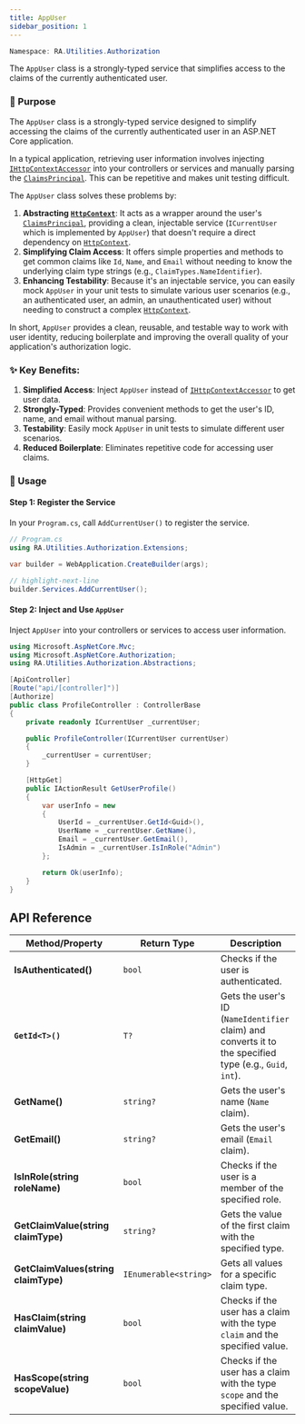```yaml
---
title: AppUser
sidebar_position: 1
---
```


```powershell
Namespace: RA.Utilities.Authorization
```

The `AppUser` class is a strongly-typed service that simplifies access to the claims of the currently authenticated user.

### 🎯 Purpose

The `AppUser` class is a strongly-typed service designed to simplify accessing the claims of the currently authenticated user in an ASP.NET Core application.

In a typical application, retrieving user information involves injecting [`IHttpContextAccessor`](https://learn.microsoft.com/en-us/dotnet/api/microsoft.aspnetcore.http.ihttpcontextaccessor) into your controllers or services and manually parsing the [`ClaimsPrincipal`](https://learn.microsoft.com/en-us/dotnet/api/system.security.claims.claimsprincipal).
This can be repetitive and makes unit testing difficult.

The `AppUser` class solves these problems by:

1. **Abstracting [`HttpContext`](https://learn.microsoft.com/en-us/dotnet/api/microsoft.aspnetcore.http.httpcontext)**: It acts as a wrapper around the user's [`ClaimsPrincipal`](https://learn.microsoft.com/en-us/dotnet/api/system.security.claims.claimsprincipal), providing a clean, injectable service (`ICurrentUser` which is implemented by `AppUser`) that doesn't require a direct dependency on [`HttpContext`](https://learn.microsoft.com/en-us/dotnet/api/microsoft.aspnetcore.http.httpcontext).
2. **Simplifying Claim Access**: It offers simple properties and methods to get common claims like `Id`, `Name`, and `Email` without needing to know the underlying claim type strings (e.g., `ClaimTypes.NameIdentifier`).
4. **Enhancing Testability**: Because it's an injectable service, you can easily mock `AppUser` in your unit tests to simulate various user scenarios (e.g., an authenticated user, an admin, an unauthenticated user) without needing to construct a complex [`HttpContext`](https://learn.microsoft.com/en-us/dotnet/api/microsoft.aspnetcore.http.httpcontext).

In short, `AppUser` provides a clean, reusable, and testable way to work with user identity, reducing boilerplate and improving the overall quality of your application's authorization logic.

### ✨ Key Benefits:

1.  **Simplified Access**: Inject `AppUser` instead of [`IHttpContextAccessor`](https://learn.microsoft.com/en-us/dotnet/api/microsoft.aspnetcore.http.ihttpcontextaccessor) to get user data.
2.  **Strongly-Typed**: Provides convenient methods to get the user's ID, name, and email without manual parsing.
3.  **Testability**: Easily mock `AppUser` in unit tests to simulate different user scenarios.
4.  **Reduced Boilerplate**: Eliminates repetitive code for accessing user claims.

### 🚀 Usage

#### Step 1: Register the Service

In your `Program.cs`, call `AddCurrentUser()` to register the service.

```csharp showLineNumbers
// Program.cs
using RA.Utilities.Authorization.Extensions;

var builder = WebApplication.CreateBuilder(args);

// highlight-next-line
builder.Services.AddCurrentUser();
```

#### Step 2: Inject and Use `AppUser`

Inject `AppUser` into your controllers or services to access user information.

```csharp showLineNumbers
using Microsoft.AspNetCore.Mvc;
using Microsoft.AspNetCore.Authorization;
using RA.Utilities.Authorization.Abstractions;

[ApiController]
[Route("api/[controller]")]
[Authorize]
public class ProfileController : ControllerBase
{
    private readonly ICurrentUser _currentUser;

    public ProfileController(ICurrentUser currentUser)
    {
        _currentUser = currentUser;
    }

    [HttpGet]
    public IActionResult GetUserProfile()
    {
        var userInfo = new
        {
            UserId = _currentUser.GetId<Guid>(),
            UserName = _currentUser.GetName(),
            Email = _currentUser.GetEmail(),
            IsAdmin = _currentUser.IsInRole("Admin")
        };

        return Ok(userInfo);
    }
}
```

## API Reference

| Method/Property                 | Return Type          | Description                                                                                             |
| ------------------------------- | -------------------- | ------------------------------------------------------------------------------------------------------- |
| **IsAuthenticated()**             | `bool`               | Checks if the user is authenticated.                                                                    |
| **`GetId<T>()`**                    | `T?`                 | Gets the user's ID (`NameIdentifier` claim) and converts it to the specified type (e.g., `Guid`, `int`). |
| **GetName()**                     | `string?`            | Gets the user's name (`Name` claim).                                                                    |
| **GetEmail()**                    | `string?`            | Gets the user's email (`Email` claim).                                                                  |
| **IsInRole(string roleName)**     | `bool`               | Checks if the user is a member of the specified role.                                                   |
| **GetClaimValue(string claimType)** | `string?`            | Gets the value of the first claim with the specified type.                                              |
| **GetClaimValues(string claimType)**| `IEnumerable<string>`| Gets all values for a specific claim type.                                                              |
| **HasClaim(string claimValue)**   | `bool`               | Checks if the user has a claim with the type `claim` and the specified value.                           |
| **HasScope(string scopeValue)**   | `bool`               | Checks if the user has a claim with the type `scope` and the specified value.                           |
